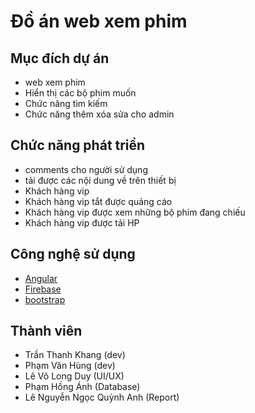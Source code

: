 # Đồ án web xem phim
## Mục đích dự án
- web xem phim 
- Hiển thị các bộ phim muốn
- Chức năng tìm kiếm
- Chức năng thêm xóa sửa cho admin

## Chức năng phát triển
- comments cho người sử dụng
- tải được các nội dung về trên thiết bị
- Khách hàng vip
- Khách hàng vip tắt được quảng cáo
- Khách hàng vip được xem những bộ phim đang chiếu
- Khách hàng vip được tải HP

## Công nghệ sử dụng
- [Angular](https://angular.io)
- [Firebase](https://firebase.google.com)
- [bootstrap](https://getbootstrap.com)

## Thành viên
- Trần Thanh Khang (dev)
- Phạm Văn Hùng (dev)
- Lê Võ Long Duy (UI/UX)
- Phạm Hồng Ánh (Database)
- Lê Nguyễn Ngọc Quỳnh Anh (Report)
